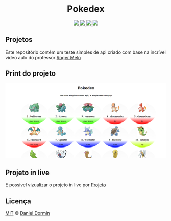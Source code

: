 <h1 align="center">Pokedex</h1>

<p align="center">
  
  <a aria-label="HTML5" href="#">
    <img src="https://img.shields.io/badge/HTML5-grey?logo=html5"></img>
  </a>
  <a aria-label="CSS3" href="#">
    <img src="https://img.shields.io/badge/CSS3-grey?logo=css3"></img>
  </a>
   <a aria-label="Javascript" href="#">
    <img src="https://img.shields.io/badge/javascript-grey?logo=javascript"></img>
  </a>
  <a aria-label="um dia" href="#">
    <img src="https://img.shields.io/badge/Dias-1-green"></img>
  </a>
</p>

## Projetos

Este repositório contém um teste simples de api criado com base na incrível video aulo do professor [Roger Melo](https://youtu.be/Uptu3NrBFBM)

## Print do projeto
<img src="./capa.png">

## Projeto in live

É possivel vizualizar o projeto in live por [Projeto](https://ddparkas.github.io/pokedex/)

## Licença

[MIT](./LICENSE) &copy; [Daniel Dormin](https://ddparkas.github.io/site/)
